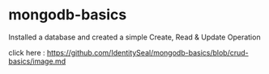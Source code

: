 # mongodb-basics
Installed a database and created a simple Create, Read & Update Operation


click here : https://github.com/IdentitySeal/mongodb-basics/blob/crud-basics/image.md
